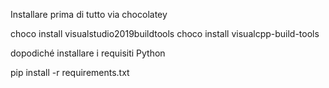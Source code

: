 Installare prima di tutto via chocolatey

 choco install visualstudio2019buildtools
 choco install visualcpp-build-tools
 
dopodiché installare i requisiti Python 

  pip install -r requirements.txt
